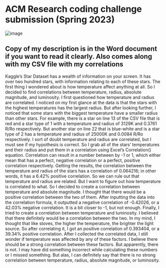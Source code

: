 # ACM Research coding challenge submission (Spring 2023)

![image](https://user-images.githubusercontent.com/72369124/211179527-0ee60624-2794-4e13-bf7f-f88b5c950e44.png)

## Copy of my description is in the Word document if you want to read it clearly. Also comes along with my CSV file with my correlations

Kaggle’s Star Dataset has a wealth of information on your screen. It has over two hundred stars, with information relating to each of these stars. The first thing I wondered about is how temperature affect anything at all. So I decided to find correlations between temperature, radius, absolute magnitude, and luminosity.
I first questioned how temperature and radius are correlated. I noticed on my first glance at the data is that the stars with the highest temperatures has the largest radius. But after looking further, I noticed that some stars with the biggest temperature have a smaller radius than other stars. For example, there is a star on line 13 of the CSV file that is red and a star type of 1 with a temperature and radius of 3129K and 0.3761 R/Ro respectively. But another star on line 22 that is blue-white and is a star type of 2 has a temperature and radius of 25000K and 0.0084 R/Ro respectively. I sort of doubt temperature and radius are correlated, but I must see if my hypothesis is correct.
So I grab all of the stars’ temperatures and their radius and put them in a correlation using Excel’s Correlation() equation. Correlation can result in a number between by -1 or 1, which either mean that has a perfect, negative correlation or a perfect, positive correlation respectively. Getting the results, the correlation between the temperature and radius of the stars has a correlation of 0.064216; in other words, it has a 6.42% positive correlation. So we can rule out that temperature and radius are related.
But I want to figure out how temperature is correlated to what. So I decided to create a correlation between temperature and absolute magnitude. I thought that there would be a positive correlation between the two of them. After inputting the data into the correlation formula, it outputted a negative correlation of -0.42026, or a 42.03% negative correlation. It is a bit closer to -1, but not enough. 
Finally, I tried to create a correlation between temperature and luminosity. I believed that there definitely would be a correlation between the two. In my mind, I thought that like stoves, the higher the temperature, the brighter the light source. So after correlating it, I got an positive correlation of 0.393404, or a 39.34% positive correlation.
After I collected the correlated data, I still wonder if temperature was affected by any of these factors. I believe there should be a strong correlation between these factors. But apparently, there is not. I may have did something incorrect while calculating these numbers or I missed something. But alas, I can definitely say that there is no strong correlation between temperature, radius, absolute magnitude, or luminosity.


